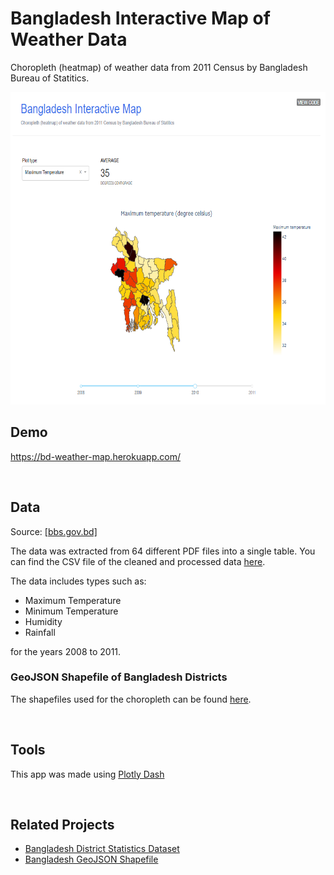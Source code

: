 # Bangladesh Interactive Map of Weather Data
Choropleth (heatmap) of weather data from 2011 Census by Bangladesh Bureau of Statitics.

<img src="https://github.com/yasserius/bd-interactive-weather-map/blob/main/screenshot.PNG" height=500>

## Demo

https://bd-weather-map.herokuapp.com/

<br>

## Data

Source: [[bbs.gov.bd]](http://www.bbs.gov.bd/site/page/2888a55d-d686-4736-bad0-54b70462afda/District-Statistics)

The data was extracted from 64 different PDF files into a single table. You can find the CSV file of the cleaned and processed data [here](https://github.com/yasserius/bd-interactive-weather-map/blob/main/weather_data_cleaned.csv).

The data includes types such as:
- Maximum Temperature
- Minimum Temperature
- Humidity
- Rainfall

for the years 2008 to 2011.

### GeoJSON Shapefile of Bangladesh Districts

The shapefiles used for the choropleth can be found [here](https://github.com/yasserius/bangladesh_geojson_shapefile).

<br>

## Tools

This app was made using [Plotly Dash](https://plotly.com/dash/)

<br>

## Related Projects

- [Bangladesh District Statistics Dataset](https://github.com/yasserius/bd_district_statistics_dataset)
- [Bangladesh GeoJSON Shapefile](https://github.com/yasserius/bangladesh_geojson_shapefile)
